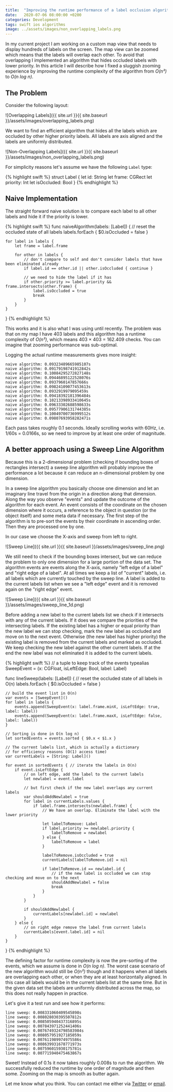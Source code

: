 ```yaml
---
title:  "Improving the runtime performance of a label occlusion algorithm"
date:   2020-07-06 08:00:00 +0200
categories: Development
tags: swift ios algorithms
image: ../assets/images/non_overlapping_labels.png
---
```


In my current project I am working on a custom map view that needs to display hundreds of labels on the screen. The map view can be zoomed which means that the labels will overlap each other. To avoid that overlapping I implemented an algorithm that hides occluded labels with lower priority. In this article I will describe how I fixed a sluggish zooming experience by improving the runtime complexity of the algorithm from *O(n²)* to *O(n log n)*.

<!--more-->

## The Problem

Consider the following layout:

![Overlapping Labels]({{ site.url }}{{ site.baseurl }}/assets/images/overlapping_labels.png)

We want to find an efficient algorithm that hides all the labels which are occluded by other higher priority labels. All labels are axis aligned and the labels are uniformly distributed.

![Non-Overlapping Labels]({{ site.url }}{{ site.baseurl }}/assets/images/non_overlapping_labels.png)

For simplicity reasons let's assume we have the following `Label` type:

{% highlight swift %}
struct Label {
    let id: String
    let frame: CGRect
    let priority: Int
    let isOccluded: Bool
}
{% endhighlight %}

## Naive Implementation

The straight forward naive solution is to compare each label to all other labels and hide it if the priority is lower.

{% highlight swift %}
func naiveAlgorithm(labels: [Label]) {
    // reset the occluded state of all labels
    labels.forEach { $0.isOccluded = false }

    for label in labels {
        let frame = label.frame

        for other in labels {
            // don't compare to self and don't consider labels that have been eliminated already
            if label.id == other.id || other.isOccluded { continue }

            // we need to hide the label if it has
            if other.priority >= label.priority && frame.intersects(other.frame) {
                label.isOccluded = true
                break
            }
        }
    }
}
{% endhighlight %}

This works and it is also what I was using until recently. The problem was that on my map I have 403 labels and this algorithm has a runtime complexity of *O(n²)*, which means 403 × 403 = 162.409 checks. You can imagine that zooming performance was sub-optimal.

Logging the actual runtime measurements gives more insight:

```
naive algorithm: 0.09323489665985107s
naive algorithm: 0.09179198741912842s
naive algorithm: 0.10084295272827148s
naive algorithm: 0.09446895122528076s
naive algorithm: 0.0937960147857666s
naive algorithm: 0.09824109077453613s
naive algorithm: 0.0932919979095459s
naive algorithm: 0.09418392181396484s
naive algorithm: 0.10213398933410645s
naive algorithm: 0.09633302688598633s
naive algorithm: 0.09577906131744385s
naive algorithm: 0.10049700736999512s
naive algorithm: 0.09807693958282471s
```

Each pass takes roughly 0.1 seconds. Ideally scrolling works with 60Hz, i.e. 1/60s = 0.0166s, so we need to improve by at least one order of magnitude.

## A better approach using a Sweep Line Algorithm

Because this is a 2-dimensional problem (checking if bounding boxes of rectangles intersect) a sweep line algorithm will probably improve the performance a lot because it can reduce an n-dimensional problem by one dimension.

In a sweep line algorithm you basically choose one dimension and let an imaginary line travel from the origin in a direction along that dimension. Along the way you observe "events" and update the outcome of the algorithm for each event. An event consists of the coordinate on the chosen dimension where it occurs, a reference to the object in question (or the object itself) and some meta data if necessary. The first step of the algorithm is to pre-sort the events by their coordinate in ascending order. Then they are processed one by one.

In our case we choose the X-axis and sweep from left to right.

![Sweep Line]({{ site.url }}{{ site.baseurl }}/assets/images/sweep_line.png)

We still need to check if the bounding boxes intersect, but we can reduce the problem to only one dimension for a large portion of the data set. The algorithm events are events along the X-axis, namely "left edge of a label" and "right edge of a label". At all times we keep a list of "current" labels, i.e. all labels which are currently touched by the sweep line. A label is added to the current labels list when we see a "left edge" event and it is removed again on the "right edge" event.

![Sweep Line]({{ site.url }}{{ site.baseurl }}/assets/images/sweep_line_1d.png)

Before adding a new label to the current labels list we check if it intersects with any of the current labels. If it does we compare the priorities of the intersecting labels. If the existing label has a higher or equal priority than the new label we can stop checking, mark the new label as occluded and move on to the next event. Otherwise (the new label has higher priority) the existing label is removed from the current labels and marked as occluded. We keep checking the new label against the other current labels. If at the end the new label was not eliminated it is added to the current labels.

{% highlight swift %}
// a tuple to keep track of the events
typealias SweepEvent = (x: CGFloat, isLeftEdge: Bool, label: Label)

func lineSweep(labels: [Label]) {
    // reset the occluded state of all labels in O(n)
    labels.forEach { $0.isOccluded = false }

    // build the event list in O(n)
    var events = [SweepEvent]()
    for label in labels {
        events.append(SweepEvent(x: label.frame.minX, isLeftEdge: true, label: label))
        events.append(SweepEvent(x: label.frame.maxX, isLeftEdge: false, label: label))
    }

    // Sorting is done in O(n log n)
    let sortedEvents = events.sorted { $0.x < $1.x }

    // The current labels list, which is actually a dictionary
    // for efficiency reasons (O(1) access time)
    var currentLabels = [String: Label]()

    for event in sortedEvents { // iterate the labels in O(n)
        if event.isLeftEdge {
            // on left edge, add the label to the current labels
            let newlabel = event.label

            // but first check if the new label overlaps any current labels
            var shouldAddNewlabel = true
            for label in currentLabels.values {
                if label.frame.intersects(newlabel.frame) {
                    // We have an overlap. Eliminate the label with the lower priority

                    let labelToRemove: Label
                    if label.priority >= newlabel.priority {
                        labelToRemove = newlabel
                    } else {
                        labelToRemove = label
                    }

                    labelToRemove.isOccluded = true
                    currentLabels[labelToRemove.id] = nil

                    if labelToRemove.id == newlabel.id {
                        // if the new label is occluded we can stop checking and move on to the next
                        shouldAddNewlabel = false
                        break
                    }
                }
            }

            if shouldAddNewlabel {
                currentLabels[newlabel.id] = newlabel
            }
        } else {
            // on right edge remove the label from current labels
            currentLabels[event.label.id] = nil
        }
    }
}
{% endhighlight %}

The defining factor for runtime complexity is now the pre-sorting of the events, which we assume is done in *O(n log n)*. The worst case scenario of the new algorithm would still be *O(n²)* though and it happens when all labels are overlapping each other, or when they are at least horizontally aligned. In this case all labels would be in the current labels list at the same time. But in the given data set the labels are uniformly distributed across the map, so this does not really happen in practice.

Let's give it a test run and see how it performs:

```
line sweep: 0.008331060409545898s
line sweep: 0.008028030395507812s
line sweep: 0.008505940437316895s
line sweep: 0.007843971252441406s
line sweep: 0.0076749324798583984s
line sweep: 0.008057951927185059s
line sweep: 0.007611989974975586s
line sweep: 0.008639931678771973s
line sweep: 0.007596015930175781s
line sweep: 0.007715940475463867s
```

Sweet! Instead of 0.1s it now takes roughly 0.008s to run the algorithm. We successfully reduced the runtime by one order of magnitude and then some. Zooming on the map is smooth as butter again.

Let me know what you think. You can contact me either via <a href="https://twitter.com/{{site.twitter_username}}"
    target="_blank">Twitter</a> or [email](mailto:{{site.email}}).


[github]: https://github.com/martinhoeller/TestSupportedDevelopmentDemo/tree/master "GitHub Project"